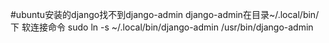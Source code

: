 #ubuntu安装的django找不到django-admin
django-admin在目录~/.local/bin/下 软连接命令 sudo ln -s ~/.local/bin/django-admin /usr/bin/django-admin

